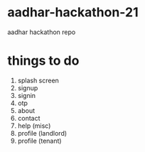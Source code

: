 # aadhar-hackathon-21
aadhar hackathon repo


# things to do 
1. splash screen
2. signup 
3. signin
4. otp
5.  about
6. contact
7. help (misc)
8. profile (landlord)
9. profile (tenant)
